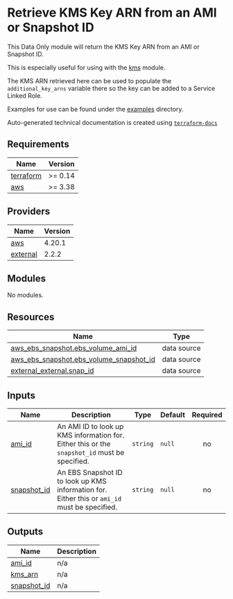 # Retrieve KMS Key ARN from an AMI or Snapshot ID

This Data Only module will return the KMS Key ARN from an AMI or Snapshot ID.

This is especially useful for using with the [kms](https://registry.terraform.io/modules/so1omon563/kms/aws/latest) module.

The KMS ARN retrieved here can be used to populate the `additional_key_arns` variable there so the key can be added to a Service Linked Role.

Examples for use can be found under the [examples](https://github.com/so1omon563/terraform-aws-aws-ami-snapshot-kms-arn/tree/main/examples) directory.

<!-- BEGINNING OF PRE-COMMIT-TERRAFORM DOCS HOOK -->
Auto-generated technical documentation is created using [`terraform-docs`](https://terraform-docs.io/)

## Requirements

| Name | Version |
|------|---------|
| <a name="requirement_terraform"></a> [terraform](#requirement\_terraform) | >= 0.14 |
| <a name="requirement_aws"></a> [aws](#requirement\_aws) | >= 3.38 |

## Providers

| Name | Version |
|------|---------|
| <a name="provider_aws"></a> [aws](#provider\_aws) | 4.20.1 |
| <a name="provider_external"></a> [external](#provider\_external) | 2.2.2 |

## Modules

No modules.

## Resources

| Name | Type |
|------|------|
| [aws_ebs_snapshot.ebs_volume_ami_id](https://registry.terraform.io/providers/hashicorp/aws/latest/docs/data-sources/ebs_snapshot) | data source |
| [aws_ebs_snapshot.ebs_volume_snapshot_id](https://registry.terraform.io/providers/hashicorp/aws/latest/docs/data-sources/ebs_snapshot) | data source |
| [external_external.snap_id](https://registry.terraform.io/providers/hashicorp/external/latest/docs/data-sources/external) | data source |

## Inputs

| Name | Description | Type | Default | Required |
|------|-------------|------|---------|:--------:|
| <a name="input_ami_id"></a> [ami\_id](#input\_ami\_id) | An AMI ID to look up KMS information for. Either this or the `snapshot_id` must be specified. | `string` | `null` | no |
| <a name="input_snapshot_id"></a> [snapshot\_id](#input\_snapshot\_id) | An EBS Snapshot ID to look up KMS information for. Either this or `ami_id` must be specified. | `string` | `null` | no |

## Outputs

| Name | Description |
|------|-------------|
| <a name="output_ami_id"></a> [ami\_id](#output\_ami\_id) | n/a |
| <a name="output_kms_arn"></a> [kms\_arn](#output\_kms\_arn) | n/a |
| <a name="output_snapshot_id"></a> [snapshot\_id](#output\_snapshot\_id) | n/a |
<!-- END OF PRE-COMMIT-TERRAFORM DOCS HOOK -->
